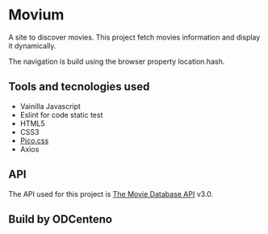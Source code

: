 # Movium

A site to discover movies. This project fetch movies information and display it dynamically.

The navigation is build using the browser property location.hash.

## Tools and tecnologies used

* Vainilla Javascript
* Eslint for code static test
* HTML5
* CSS3
* [Pico.css](https://picocss.com/)
* Axios

## API

The API used for this project is [The Movie Database API](https://www.themoviedb.org/) v3.0. 

## Build by ODCenteno
